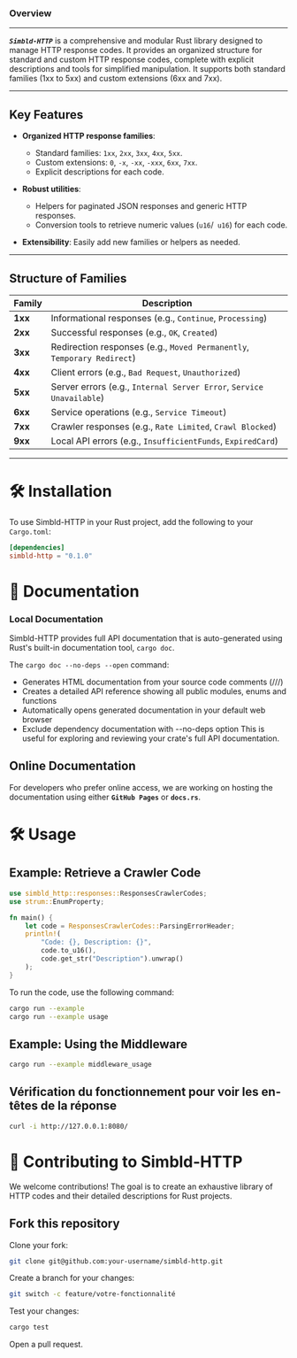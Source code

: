 ### Overview

---

**_`Simbld-HTTP`_** is a comprehensive and modular Rust library designed to manage HTTP response codes. It provides an organized structure for standard and custom HTTP response codes, complete with explicit descriptions and tools for simplified manipulation.
It supports both standard families (1xx to 5xx) and custom extensions (6xx and 7xx).

---

## **Key Features**

- **Organized HTTP response families**:
  - Standard families: `1xx`, `2xx`, `3xx`, `4xx`, `5xx`.
  - Custom extensions: `0`, `-x`, `-xx`, `-xxx`, `6xx`, `7xx`.
  - Explicit descriptions for each code.
- **Robust utilities**:

  - Helpers for paginated JSON responses and generic HTTP responses.
  - Conversion tools to retrieve numeric values (`u16`/` u16`) for each code.

- **Extensibility**: Easily add new families or helpers as needed.

---

## **Structure of Families**

| Family  | Description                                                             |
| ------- | ----------------------------------------------------------------------- |
| **1xx** | Informational responses (e.g., `Continue`, `Processing`)                |
| **2xx** | Successful responses (e.g., `OK`, `Created`)                            |
| **3xx** | Redirection responses (e.g., `Moved Permanently`, `Temporary Redirect`) |
| **4xx** | Client errors (e.g., `Bad Request`, `Unauthorized`)                     |
| **5xx** | Server errors (e.g., `Internal Server Error`, `Service Unavailable`)    |
| **6xx** | Service operations (e.g., `Service Timeout`)                            |
| **7xx** | Crawler responses (e.g., `Rate Limited`, `Crawl Blocked`)               |
| **9xx** | Local API errors (e.g., `InsufficientFunds`, `ExpiredCard`)             |

---

# 🛠️ Installation

To use Simbld-HTTP in your Rust project, add the following to your `Cargo.toml`:

```toml
[dependencies]
simbld-http = "0.1.0"

```

# 🎯 Documentation

### Local Documentation

Simbld-HTTP provides full API documentation that is auto-generated using Rust's built-in documentation tool, `cargo doc`.

The `cargo doc --no-deps --open` command:

- Generates HTML documentation from your source code comments (///)
- Creates a detailed API reference showing all public modules, enums and functions
- Automatically opens generated documentation in your default web browser
- Exclude dependency documentation with --no-deps option
  This is useful for exploring and reviewing your crate's full API documentation.

## Online Documentation

For developers who prefer online access, we are working on hosting the documentation using either **`GitHub Pages`** or **`docs.rs`**.

# 🛠️ Usage

## Example: Retrieve a Crawler Code

```rust
use simbld_http::responses::ResponsesCrawlerCodes;
use strum::EnumProperty;

fn main() {
    let code = ResponsesCrawlerCodes::ParsingErrorHeader;
    println!(
        "Code: {}, Description: {}",
        code.to_u16(),
        code.get_str("Description").unwrap()
    );
}
```

To run the code, use the following command:

```bash
cargo run --example
cargo run --example usage
```

## Example: Using the Middleware

```bash
cargo run --example middleware_usage
```

## Vérification du fonctionnement pour voir les en-têtes de la réponse

```bash
curl -i http://127.0.0.1:8080/
```

# **🤝 Contributing to Simbld-HTTP**

We welcome contributions! The goal is to create an exhaustive library of HTTP codes and their detailed descriptions for Rust projects.

## Fork this repository

Clone your fork:

```bash
git clone git@github.com:your-username/simbld-http.git
```

Create a branch for your changes:

```bash
git switch -c feature/votre-fonctionnalité

```

Test your changes:

```rust
cargo test
```

Open a pull request.
